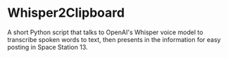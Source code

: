 # Whisper2Clipboard
A short Python script that talks to OpenAI's Whisper voice model to transcribe spoken words to text, then presents in the information for easy posting in Space Station 13.
